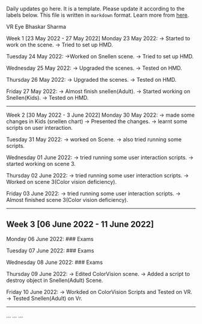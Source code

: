 Daily updates go here. It is a template. Please update it according to the labels below.
This file is written in `markdown` format. Learn more from [here](https://docs.github.com/en/get-started/writing-on-github/getting-started-with-writing-and-formatting-on-github/basic-writing-and-formatting-syntax).

VR Eye
Bhaskar Sharma

Week 1 [23 May 2022 - 27 May 2022]
Monday 23 May 2022:
    -> Started to work on the scene.
    -> Tried to set up HMD.

Tuesday 24 May 2022:
    ->Worked on Snellen scene.
    -> Tried to set up HMD.

Wednesday 25 May 2022:
    -> Upgraded the scenes.
    -> Tested on HMD.

Thursday 26 May 2022:
    -> Upgraded the scenes.
    -> Tested on HMD.

Friday 27 May 2022:
    -> Almost finish snellen(Adult).
    -> Started working on Snellen(Kids).
    -> Tested on HMD.

----
Week 2 [30 May 2022 - 3 June 2022]
Monday 30 May 2022:
    -> made some changes in Kids (snellen chart)
	-> Presented the changes.
	-> learnt some scripts on user interaction.
	
Tuesday 31 May 2022:
    -> worked on Scene.
    -> also tried running some scripts.

Wednesday 01 June 2022:
    -> tried running some user interaction scripts.
    -> started working on scene 3.
    
Thursday 02 June 2022:
    -> tried running some user interaction scripts.
    -> Worked on scene 3(Color vision deficiency).
    
Friday 03 June 2022:
    -> tried running some user interaction scripts.
    -> Almost finished scene 3(Color vision deficiency).

----
## Week 3 [06 June 2022 - 11 June 2022]
Monday 06 June 2022:
	### Exams

Tuesday 07 June 2022:
	### Exams
	
Wednesday 08 June 2022:
	### Exams

Thursday 09 June 2022:
	-> Edited ColorVision scene.
	-> Added a script to destroy object in Snellen(Adult) Scene.

Friday 10 June 2022:
	-> Workded on ColorVision Scripts and Tested on VR.
	-> Tested Snellen(Adult) on Vr.

----
...
...
...
